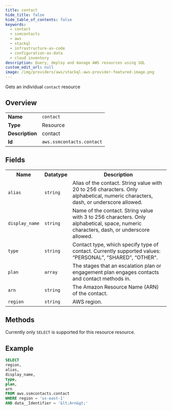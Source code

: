 ```yaml
---
title: contact
hide_title: false
hide_table_of_contents: false
keywords:
  - contact
  - ssmcontacts
  - aws
  - stackql
  - infrastructure-as-code
  - configuration-as-data
  - cloud inventory
description: Query, deploy and manage AWS resources using SQL
custom_edit_url: null
image: /img/providers/aws/stackql-aws-provider-featured-image.png
---
```

Gets an individual <code>contact</code> resource

## Overview
<table><tbody>
<tr><td><b>Name</b></td><td><code>contact</code></td></tr>
<tr><td><b>Type</b></td><td>Resource</td></tr>
<tr><td><b>Description</b></td><td>contact</td></tr>
<tr><td><b>Id</b></td><td><code>aws.ssmcontacts.contact</code></td></tr>
</tbody></table>

## Fields
<table><tbody>
<tr><th>Name</th><th>Datatype</th><th>Description</th></tr>
<tr><td><code>alias</code></td><td><code>string</code></td><td>Alias of the contact. String value with 20 to 256 characters. Only alphabetical, numeric characters, dash, or underscore allowed.</td></tr>
<tr><td><code>display_name</code></td><td><code>string</code></td><td>Name of the contact. String value with 3 to 256 characters. Only alphabetical, space, numeric characters, dash, or underscore allowed.</td></tr>
<tr><td><code>type</code></td><td><code>string</code></td><td>Contact type, which specify type of contact. Currently supported values: “PERSONAL”, “SHARED”, “OTHER“.</td></tr>
<tr><td><code>plan</code></td><td><code>array</code></td><td>The stages that an escalation plan or engagement plan engages contacts and contact methods in.</td></tr>
<tr><td><code>arn</code></td><td><code>string</code></td><td>The Amazon Resource Name (ARN) of the contact.</td></tr>
<tr><td><code>region</code></td><td><code>string</code></td><td>AWS region.</td></tr>

</tbody></table>

## Methods
Currently only <code>SELECT</code> is supported for this resource resource.

## Example
```sql
SELECT
region,
alias,
display_name,
type,
plan,
arn
FROM aws.ssmcontacts.contact
WHERE region = 'us-east-1'
AND data__Identifier = '&lt;Arn&gt;'
```
